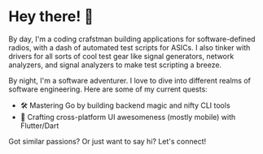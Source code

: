 # Hey there! 👋

By day, I'm a coding crafstman building applications for software-defined radios, with a dash of automated test scripts for ASICs. I also tinker with drivers for all sorts of cool test gear like signal generators, network analyzers, and signal analyzers to make test scripting a breeze.

By night, I'm a software adventurer. I love to dive into different realms of software engineering. Here are some of my current quests:

- 🛠️ Mastering Go by building backend magic and nifty CLI tools
- 🌟 Crafting cross-platform UI awesomeness (mostly mobile) with Flutter/Dart

Got similar passions? Or just want to say hi? Let's connect!
